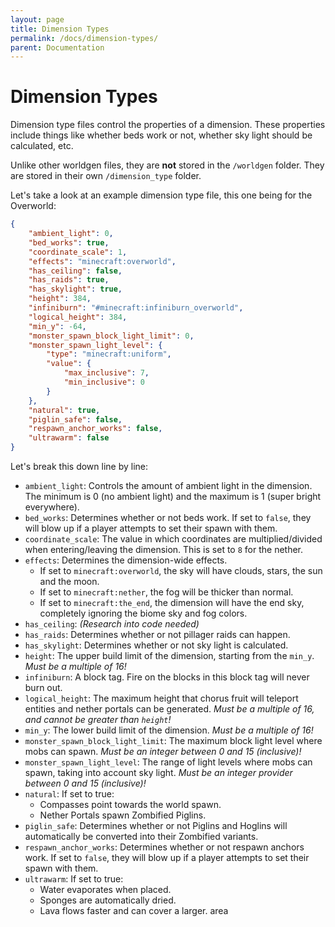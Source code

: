 ```yaml
---
layout: page
title: Dimension Types
permalink: /docs/dimension-types/
parent: Documentation
---
```


# Dimension Types
Dimension type files control the properties of a dimension. These properties include things like whether beds work or not, whether sky light should be calculated, etc.

Unlike other worldgen files, they are **not** stored in the `/worldgen` folder. They are stored in their own `/dimension_type` folder.

Let's take a look at an example dimension type file, this one being for the Overworld:

```json
{
    "ambient_light": 0,
    "bed_works": true,
    "coordinate_scale": 1,
    "effects": "minecraft:overworld",
    "has_ceiling": false,
    "has_raids": true,
    "has_skylight": true,
    "height": 384,
    "infiniburn": "#minecraft:infiniburn_overworld",
    "logical_height": 384,
    "min_y": -64,
    "monster_spawn_block_light_limit": 0,
    "monster_spawn_light_level": {
        "type": "minecraft:uniform",
        "value": {
            "max_inclusive": 7,
            "min_inclusive": 0
        }
    },
    "natural": true,
    "piglin_safe": false,
    "respawn_anchor_works": false,
    "ultrawarm": false
}
```

Let's break this down line by line:

* `ambient_light`: Controls the amount of ambient light in the dimension. The minimum is 0 (no ambient light) and the maximum is 1 (super bright everywhere).
* `bed_works`: Determines whether or not beds work. If set to `false`, they will blow up if a player attempts to set their spawn with them.
* `coordinate_scale`: The value in which coordinates are multiplied/divided when entering/leaving the dimension. This is set to `8` for the nether.
* `effects`: Determines the dimension-wide effects. 
	* If set to `minecraft:overworld`, the sky will have clouds, stars, the sun and the moon.
	* If set to `minecraft:nether`, the fog will be thicker than normal.
	* If set to `minecraft:the_end`, the dimension will have the end sky, completely ignoring the biome sky and fog colors.
* `has_ceiling`: *(Research into code needed)*
* `has_raids`: Determines whether or not pillager raids can happen.
* `has_skylight`: Determines whether or not sky light is calculated.
* `height`: The upper build limit of the dimension, starting from the `min_y`. *Must be a multiple of 16!*
* `infiniburn`: A block tag. Fire on the blocks in this block tag will never burn out.
* `logical_height`: The maximum height that chorus fruit will teleport entities and nether portals can be generated. *Must be a multiple of 16, and cannot be greater than `height`!*
* `min_y`: The lower build limit of the dimension. *Must be a multiple of 16!*
* `monster_spawn_block_light_limit`: The maximum block light level where mobs can spawn. *Must be an integer between 0 and 15 (inclusive)!*
* `monster_spawn_light_level`: The range of light levels where mobs can spawn, taking into account sky light. *Must be an integer provider between 0 and 15 (inclusive)!*
* `natural`: If set to true:
    * Compasses point towards the world spawn.
    * Nether Portals spawn Zombified Piglins.
* `piglin_safe`: Determines whether or not Piglins and Hoglins will automatically be converted into their Zombified variants.
* `respawn_anchor_works`: Determines whether or not respawn anchors work. If set to `false`, they will blow up if a player attempts to set their spawn with them.
* `ultrawarm`: If set to true:
    * Water evaporates when placed.
    * Sponges are automatically dried.
    * Lava flows faster and can cover a larger. area
